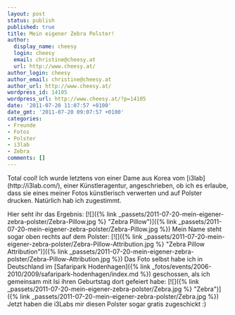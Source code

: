 ```yaml
---
layout: post
status: publish
published: true
title: Mein eigener Zebra Polster!
author:
  display_name: cheesy
  login: cheesy
  email: christine@cheesy.at
  url: http://www.cheesy.at/
author_login: cheesy
author_email: christine@cheesy.at
author_url: http://www.cheesy.at/
wordpress_id: 14105
wordpress_url: http://www.cheesy.at/?p=14105
date: '2011-07-20 11:07:57 +0100'
date_gmt: '2011-07-20 09:07:57 +0100'
categories:
- Freunde
- Fotos
- Polster
- i3lab
- Zebra
comments: []
---
```

<!--:de-->Total cool! Ich wurde letztens von einer Dame aus Korea vom [i3lab](http://i3lab.com/), einer Künstleragentur, angeschrieben, ob ich es erlaube, dass sie eines meiner Fotos künstlerisch verwerten und auf Polster drucken. Natürlich hab ich zugestimmt.
Hier seht ihr das Ergebnis:
[![]({% link _passets/2011-07-20-mein-eigener-zebra-polster/Zebra-Pillow.jpg %} "Zebra Pillow")]({% link _passets/2011-07-20-mein-eigener-zebra-polster/Zebra-Pillow.jpg %})
Mein Name steht sogar oben rechts auf dem Polster:
[![]({% link _passets/2011-07-20-mein-eigener-zebra-polster/Zebra-Pillow-Attribution.jpg %} "Zebra Pillow Attribution")]({% link _passets/2011-07-20-mein-eigener-zebra-polster/Zebra-Pillow-Attribution.jpg %})
Das Foto selbst habe ich in Deutschland im [Safaripark Hodenhagen]({% link _fotos/events/2006-2010/2009/safaripark-hodenhagen/index.md %}) geschossen, als ich gemeinsam mit Isi ihren Geburtstag dort gefeiert habe:
[![]({% link _passets/2011-07-20-mein-eigener-zebra-polster/Zebra.jpg %} "Zebra")]({% link _passets/2011-07-20-mein-eigener-zebra-polster/Zebra.jpg %})
Jetzt haben die i3Labs mir diesen Polster sogar gratis zugeschickt :)
